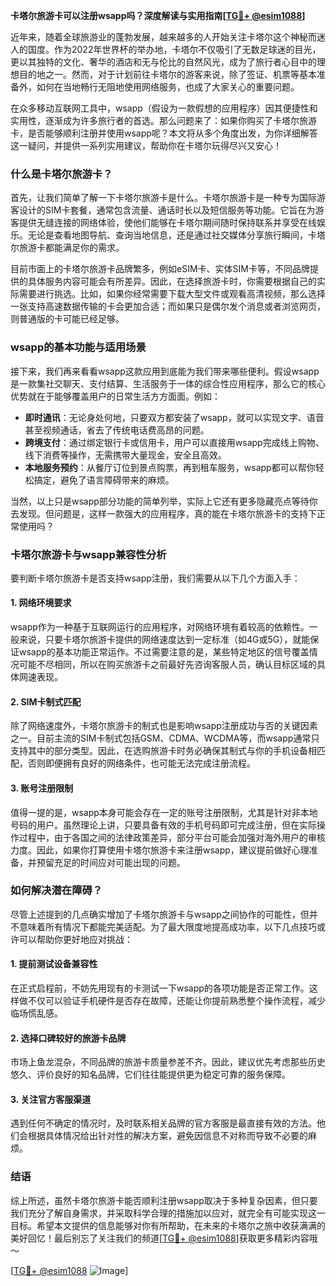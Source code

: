 **卡塔尔旅游卡可以注册wsapp吗？深度解读与实用指南[[TG💪+ @esim1088](https://t.me/s/esim1088)]**

近年来，随着全球旅游业的蓬勃发展，越来越多的人开始关注卡塔尔这个神秘而迷人的国度。作为2022年世界杯的举办地，卡塔尔不仅吸引了无数足球迷的目光，更以其独特的文化、奢华的酒店和无与伦比的自然风光，成为了旅行者心目中的理想目的地之一。然而，对于计划前往卡塔尔的游客来说，除了签证、机票等基本准备外，如何在当地畅行无阻地使用网络服务，也成了大家关心的重要问题。

在众多移动互联网工具中，wsapp（假设为一款假想的应用程序）因其便捷性和实用性，逐渐成为许多旅行者的首选。那么问题来了：如果你购买了卡塔尔旅游卡，是否能够顺利注册并使用wsapp呢？本文将从多个角度出发，为你详细解答这一疑问，并提供一系列实用建议，帮助你在卡塔尔玩得尽兴又安心！

### 什么是卡塔尔旅游卡？

首先，让我们简单了解一下卡塔尔旅游卡是什么。卡塔尔旅游卡是一种专为国际游客设计的SIM卡套餐，通常包含流量、通话时长以及短信服务等功能。它旨在为游客提供无缝连接的网络体验，使他们能够在卡塔尔期间随时保持联系并享受在线娱乐。无论是查看地图导航、查询当地信息，还是通过社交媒体分享旅行瞬间，卡塔尔旅游卡都能满足你的需求。

目前市面上的卡塔尔旅游卡品牌繁多，例如eSIM卡、实体SIM卡等，不同品牌提供的具体服务内容可能会有所差异。因此，在选择旅游卡时，你需要根据自己的实际需要进行挑选。比如，如果你经常需要下载大型文件或观看高清视频，那么选择一张支持高速数据传输的卡会更加合适；而如果只是偶尔发个消息或者浏览网页，则普通版的卡可能已经足够。

### wsapp的基本功能与适用场景

接下来，我们再来看看wsapp这款应用到底能为我们带来哪些便利。假设wsapp是一款集社交聊天、支付结算、生活服务于一体的综合性应用程序，那么它的核心优势就在于能够覆盖用户的日常生活方方面面。例如：

- **即时通讯**：无论身处何地，只要双方都安装了wsapp，就可以实现文字、语音甚至视频通话，省去了传统电话费高昂的问题。
- **跨境支付**：通过绑定银行卡或信用卡，用户可以直接用wsapp完成线上购物、线下消费等操作，无需携带大量现金，安全且高效。
- **本地服务预约**：从餐厅订位到景点购票，再到租车服务，wsapp都可以帮你轻松搞定，避免了语言障碍带来的麻烦。

当然，以上只是wsapp部分功能的简单列举，实际上它还有更多隐藏亮点等待你去发现。但问题是，这样一款强大的应用程序，真的能在卡塔尔旅游卡的支持下正常使用吗？

### 卡塔尔旅游卡与wsapp兼容性分析

要判断卡塔尔旅游卡是否支持wsapp注册，我们需要从以下几个方面入手：

#### 1. 网络环境要求

wsapp作为一种基于互联网运行的应用程序，对网络环境有着较高的依赖性。一般来说，只要卡塔尔旅游卡提供的网络速度达到一定标准（如4G或5G），就能保证wsapp的基本功能正常运作。不过需要注意的是，某些特定地区的信号覆盖情况可能不尽相同，所以在购买旅游卡之前最好先咨询客服人员，确认目标区域的具体网速表现。

#### 2. SIM卡制式匹配

除了网络速度外，卡塔尔旅游卡的制式也是影响wsapp注册成功与否的关键因素之一。目前主流的SIM卡制式包括GSM、CDMA、WCDMA等，而wsapp通常只支持其中的部分类型。因此，在选购旅游卡时务必确保其制式与你的手机设备相匹配，否则即便拥有良好的网络条件，也可能无法完成注册流程。

#### 3. 账号注册限制

值得一提的是，wsapp本身可能会存在一定的账号注册限制，尤其是针对非本地号码的用户。虽然理论上讲，只要具备有效的手机号码即可完成注册，但在实际操作过程中，由于各国之间的法律政策差异，部分平台可能会加强对海外用户的审核力度。因此，如果你打算使用卡塔尔旅游卡来注册wsapp，建议提前做好心理准备，并预留充足的时间应对可能出现的问题。

### 如何解决潜在障碍？

尽管上述提到的几点确实增加了卡塔尔旅游卡与wsapp之间协作的可能性，但并不意味着所有情况下都能完美适配。为了最大限度地提高成功率，以下几点技巧或许可以帮助你更好地应对挑战：

#### 1. 提前测试设备兼容性

在正式启程前，不妨先用现有的卡测试一下wsapp的各项功能是否正常工作。这样做不仅可以验证手机硬件是否存在故障，还能让你提前熟悉整个操作流程，减少临场慌乱感。

#### 2. 选择口碑较好的旅游卡品牌

市场上鱼龙混杂，不同品牌的旅游卡质量参差不齐。因此，建议优先考虑那些历史悠久、评价良好的知名品牌，它们往往能提供更为稳定可靠的服务保障。

#### 3. 关注官方客服渠道

遇到任何不确定的情况时，及时联系相关品牌的官方客服是最直接有效的方法。他们会根据具体情况给出针对性的解决方案，避免因信息不对称而导致不必要的麻烦。

### 结语

综上所述，虽然卡塔尔旅游卡能否顺利注册wsapp取决于多种复杂因素，但只要我们充分了解自身需求，并采取科学合理的措施加以应对，就完全有可能实现这一目标。希望本文提供的信息能够对你有所帮助，在未来的卡塔尔之旅中收获满满的美好回忆！最后别忘了关注我们的频道[[TG💪+ @esim1088](https://t.me/s/esim1088)]获取更多精彩内容哦～ 

[[TG💪+ @esim1088](https://t.me/s/esim1088) ![Image](https://i.postimg.cc/4NQfJmqS/Snipaste-2025-05-13-00-14-12.png)]